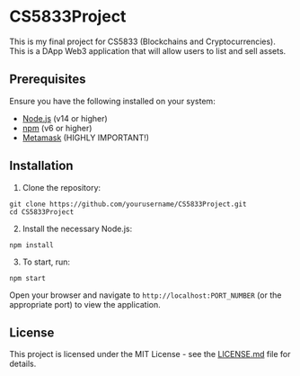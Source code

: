 # CS5833Project

This is my final project for CS5833 (Blockchains and Cryptocurrencies). This is a DApp Web3 application that will allow users to list and sell assets. 

## Prerequisites

Ensure you have the following installed on your system:

- [Node.js](https://nodejs.org/) (v14 or higher)
- [npm](https://www.npmjs.com/) (v6 or higher)
- [Metamask](https://metamask.io/download/) (HIGHLY IMPORTANT!)


## Installation

1. Clone the repository:

```
git clone https://github.com/yourusername/CS5833Project.git
cd CS5833Project
```

2. Install the necessary Node.js:

```
npm install
```

3. To start, run:

```
npm start
```

Open your browser and navigate to `http://localhost:PORT_NUMBER` (or the appropriate port) to view the application.

## License

This project is licensed under the MIT License - see the [LICENSE.md](LICENSE.md) file for details.